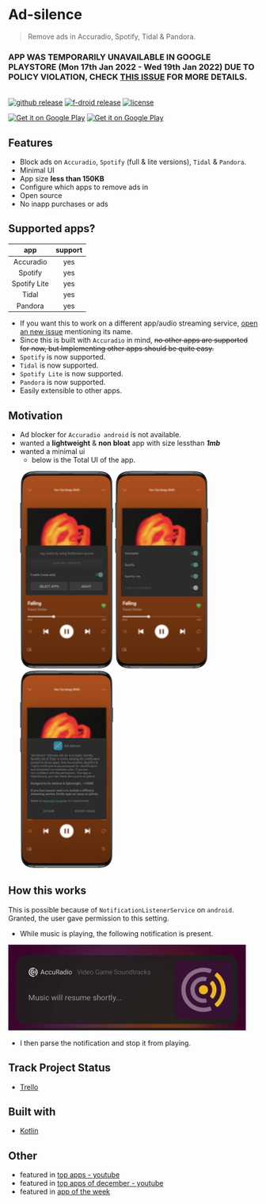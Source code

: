 # Ad-silence

> Remove ads in Accuradio, Spotify, Tidal & Pandora.

### APP WAS TEMPORARILY UNAVAILABLE IN GOOGLE PLAYSTORE (Mon 17th Jan 2022 - Wed 19th Jan 2022) DUE TO POLICY VIOLATION, CHECK [THIS ISSUE](https://github.com/aghontpi/ad-silence/issues/19) FOR MORE DETAILS.

<p align="left">
  <br/>
  <a href="https://github.com/aghontpi/ad-silence/releases"><img src="https://img.shields.io/github/v/release/aghontpi/ad-silence?include_prereleases&style=flat-square&label=github-release" alt="github release"></a>
  <a href="https://f-droid.org/packages/bluepie.ad_silence/"><img src="https://img.shields.io/f-droid/v/bluepie.ad_silence?color=blue&include_prereleases&label=f-droid-release" alt="f-droid release"></a>
  <a href="https://github.com/aghontpi/ad-silence/blob/master/LICENSE"><img src="https://img.shields.io/github/license/aghontpi/ad-silence?style=flat-square" alt="license"></a>
</p>

<p align="left">
<a href='https://play.google.com/store/apps/details?id=bluepie.ad_silence&pcampaignid=pcampaignidMKT-Other-global-all-co-prtnr-py-PartBadge-Mar2515-1'><img alt='Get it on Google Play' height="72px" src='https://play.google.com/intl/en_us/badges/static/images/badges/en_badge_web_generic.png'/></a>
<a href='https://f-droid.org/packages/bluepie.ad_silence/'><img alt='Get it on Google Play' height="72px" src='https://fdroid.gitlab.io/artwork/badge/get-it-on.png'/></a>
</p>

## Features

- Block ads on `Accuradio`, `Spotify` (full & lite versions), `Tidal` & `Pandora`.
- Minimal UI
- App size **less than 150KB**
- Configure which apps to remove ads in
- Open source
- No inapp purchases or ads

## Supported apps?

|     app      | support |
| :----------: | :-----: |
|  Accuradio   |   yes   |
|   Spotify    |   yes   |
| Spotify Lite |   yes   |
|    Tidal     |   yes   |
|   Pandora    |   yes   |

- If you want this to work on a different app/audio streaming service, [open an new issue](https://github.com/aghontpi/ad-silence/issues/new) mentioning its name.
- Since this is built with `Accuradio` in mind, ~~no other apps are supported for now, but Implementing other apps should be quite easy.~~
- `Spotify` is now supported.
- `Tidal` is now supported.
- `Spotify Lite` is now supported.
- `Pandora` is now supported.
- Easily extensible to other apps.

## Motivation

- Ad blocker for `Accuradio android` is not available.
- wanted a **lightweight** & **non bloat** app with size lessthan **_1mb_**
- wanted a minimal ui
  - below is the Total UI of the app.
  <p>
    <img src="./sample/one.png" alt="enable" height="400px" width="auto"/> 
    <img src="./sample/two.png" alt="configure apps" height="400px" width="auto"/> 
    <img src="./sample/three.png" alt="about" height="400px" width="auto"/> 
  </p>

## How this works

This is possible because of `NotificationListenerService` on `android`. Granted, the user gave permission to this setting.

- While music is playing, the following notification is present.

<p>
<img src="./sample/ad_playing.png" alt="ad notification" height="auto" width="480px"/> 
</p>

- I then parse the notification and stop it from playing.

## Track Project Status

- [Trello](https://trello.com/b/8XJDVbdo/ad-silence-android)

## Built with

- [Kotlin](https://kotlinlang.org/)

## Other

- featured in [top apps - youtube](https://youtu.be/hWfiQN4IUFM)
- featured in [top apps of december - youtube](https://www.youtube.com/watch?v=y-xopMyqfCU&t)
- featured in [app of the week](https://www.nextpit.com/apps-of-the-week-48-2021)
